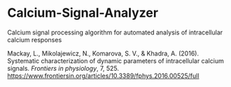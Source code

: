 # Calcium-Signal-Analyzer
Calcium signal processing algorithm for automated analysis of intracellular calcium responses

Mackay, L., Mikolajewicz, N., Komarova, S. V., & Khadra, A. (2016). Systematic characterization of dynamic parameters of intracellular calcium signals. *Frontiers in physiology*, 7, 525. https://www.frontiersin.org/articles/10.3389/fphys.2016.00525/full
